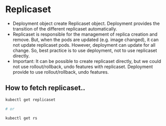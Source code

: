 # Replicaset

- Deployment object create Replicaset object. Deployment provides the transition of the different replicaset automatically.
- Replicaset is responsible for the management of replica creation and remove. But, when the pods are updated (e.g. image changed), it can not update replicaset pods. However, deployment can update for all change. So, best practice is to use deployment, not to use replicaset directly.
- Important: It can be possible to create replicaset directly, but we could not use rollout/rollback, undo features with replicaset. Deployment provide to use rollout/rollback, undo features.

## How to fetch replicaset..

```bash
kubectl get replicaset

# or

kubectl get rs
```
